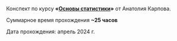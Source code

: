 Конспект по курсу **«[Основы статистики](https://stepik.org/course/76/syllabus)»** от Анатолия  Карпова.

Суммарное время прохождения **~25 часов**

Дата прохождения: апрель 2024 г.